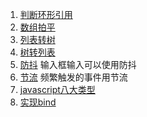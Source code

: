 1. [判断环形引用](ring-reference.js)
2. [数组拍平](array-flat.js)
3. [列表转树](list-to-tree.js)
4. [树转列表](tree-to-list.js)
5. [防抖](debounce.html) 输入框输入可以使用防抖
6. [节流](throttle.html) 频繁触发的事件用节流
7. [javascript八大类型](js-type.js)
8. [实现bind](bind.js)
